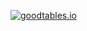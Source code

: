 [![goodtables.io](https://goodtables.io/badge/github/jmaasch/reproducible-research.svg)](https://goodtables.io/github/jmaasch/reproducible-research)
